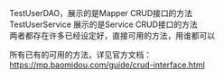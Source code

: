 TestUserDAO，展示的是Mapper CRUD接口的方法  
TestUserService 展示的是Service CRUD接口的方法  
两者都存在许多已经设定好，直接可用的方法，用谁都可以  
  
所有已有的可用的方法，详见官方文档：https://mp.baomidou.com/guide/crud-interface.html